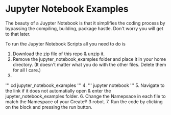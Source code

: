 # Jupyter Notebook Examples

The beauty of a Juypter Notebook is that it simplifies the coding process by bypassing the compiling, building, package hastle. Don't worry you will get to that later. 

To run the Jupyter Notebook Scripts all you need to do is

1. Download the zip file of this repo & unzip it. 
2. Remove the jupyter_notebook_examples folder and place it in your home directory. (It doesn't matter what you do with the other files. Delete them for all I care.)
3. 
'''
cd jupyter_notebook_examples
'''
4. 
'''
jupyter notebook
'''
5. Navigate to the link if it does not automatially open & enter the jupyter_notebook_examples folder. 
6. Change the Namepsace in each file to match the Namespace of your Create® 3 robot.
7. Run the code by clicking on the block and pressing the run button. 
